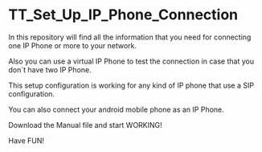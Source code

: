 TT_Set_Up_IP_Phone_Connection
===============================



In this repository will find all the information that you need for connecting one IP Phone or more to your network.

Also you can use a virtual IP Phone to test the connection in case that you don`t have two IP Phone.

This setup configuration is working for any kind of IP phone that use a SIP configuration. 

You can also connect your android mobile phone as an IP Phone.



Download the Manual file and start WORKING!




Have FUN!
